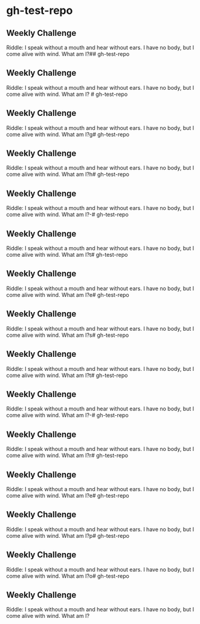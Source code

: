 # gh-test-repo

## Weekly Challenge

Riddle: I speak without a mouth and hear without ears. I have no body, but I come alive with wind. What am I?## gh-test-repo

## Weekly Challenge

Riddle: I speak without a mouth and hear without ears. I have no body, but I come alive with wind. What am I? # gh-test-repo

## Weekly Challenge

Riddle: I speak without a mouth and hear without ears. I have no body, but I come alive with wind. What am I?g# gh-test-repo

## Weekly Challenge

Riddle: I speak without a mouth and hear without ears. I have no body, but I come alive with wind. What am I?h# gh-test-repo

## Weekly Challenge

Riddle: I speak without a mouth and hear without ears. I have no body, but I come alive with wind. What am I?-# gh-test-repo

## Weekly Challenge

Riddle: I speak without a mouth and hear without ears. I have no body, but I come alive with wind. What am I?t# gh-test-repo

## Weekly Challenge

Riddle: I speak without a mouth and hear without ears. I have no body, but I come alive with wind. What am I?e# gh-test-repo

## Weekly Challenge

Riddle: I speak without a mouth and hear without ears. I have no body, but I come alive with wind. What am I?s# gh-test-repo

## Weekly Challenge

Riddle: I speak without a mouth and hear without ears. I have no body, but I come alive with wind. What am I?t# gh-test-repo

## Weekly Challenge

Riddle: I speak without a mouth and hear without ears. I have no body, but I come alive with wind. What am I?-# gh-test-repo

## Weekly Challenge

Riddle: I speak without a mouth and hear without ears. I have no body, but I come alive with wind. What am I?r# gh-test-repo

## Weekly Challenge

Riddle: I speak without a mouth and hear without ears. I have no body, but I come alive with wind. What am I?e# gh-test-repo

## Weekly Challenge

Riddle: I speak without a mouth and hear without ears. I have no body, but I come alive with wind. What am I?p# gh-test-repo

## Weekly Challenge

Riddle: I speak without a mouth and hear without ears. I have no body, but I come alive with wind. What am I?o# gh-test-repo

## Weekly Challenge

Riddle: I speak without a mouth and hear without ears. I have no body, but I come alive with wind. What am I?